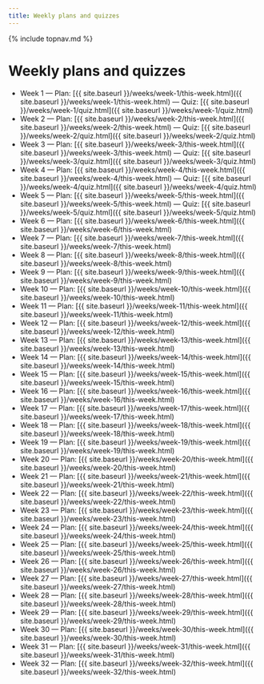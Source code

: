 ```yaml
---
title: Weekly plans and quizzes
---
```

{% include topnav.md %}

# Weekly plans and quizzes


- Week 1 — Plan: [{{ site.baseurl }}/weeks/week-1/this-week.html]({{ site.baseurl }}/weeks/week-1/this-week.html) — Quiz: [{{ site.baseurl }}/weeks/week-1/quiz.html]({{ site.baseurl }}/weeks/week-1/quiz.html)
- Week 2 — Plan: [{{ site.baseurl }}/weeks/week-2/this-week.html]({{ site.baseurl }}/weeks/week-2/this-week.html) — Quiz: [{{ site.baseurl }}/weeks/week-2/quiz.html]({{ site.baseurl }}/weeks/week-2/quiz.html)
- Week 3 — Plan: [{{ site.baseurl }}/weeks/week-3/this-week.html]({{ site.baseurl }}/weeks/week-3/this-week.html) — Quiz: [{{ site.baseurl }}/weeks/week-3/quiz.html]({{ site.baseurl }}/weeks/week-3/quiz.html)
- Week 4 — Plan: [{{ site.baseurl }}/weeks/week-4/this-week.html]({{ site.baseurl }}/weeks/week-4/this-week.html) — Quiz: [{{ site.baseurl }}/weeks/week-4/quiz.html]({{ site.baseurl }}/weeks/week-4/quiz.html)
- Week 5 — Plan: [{{ site.baseurl }}/weeks/week-5/this-week.html]({{ site.baseurl }}/weeks/week-5/this-week.html) — Quiz: [{{ site.baseurl }}/weeks/week-5/quiz.html]({{ site.baseurl }}/weeks/week-5/quiz.html) 
- Week 6 — Plan: [{{ site.baseurl }}/weeks/week-6/this-week.html]({{ site.baseurl }}/weeks/week-6/this-week.html)  
- Week 7 — Plan: [{{ site.baseurl }}/weeks/week-7/this-week.html]({{ site.baseurl }}/weeks/week-7/this-week.html)  
- Week 8 — Plan: [{{ site.baseurl }}/weeks/week-8/this-week.html]({{ site.baseurl }}/weeks/week-8/this-week.html)  
- Week 9 — Plan: [{{ site.baseurl }}/weeks/week-9/this-week.html]({{ site.baseurl }}/weeks/week-9/this-week.html)  
- Week 10 — Plan: [{{ site.baseurl }}/weeks/week-10/this-week.html]({{ site.baseurl }}/weeks/week-10/this-week.html)  
- Week 11 — Plan: [{{ site.baseurl }}/weeks/week-11/this-week.html]({{ site.baseurl }}/weeks/week-11/this-week.html)  
- Week 12 — Plan: [{{ site.baseurl }}/weeks/week-12/this-week.html]({{ site.baseurl }}/weeks/week-12/this-week.html)  
- Week 13 — Plan: [{{ site.baseurl }}/weeks/week-13/this-week.html]({{ site.baseurl }}/weeks/week-13/this-week.html)  
- Week 14 — Plan: [{{ site.baseurl }}/weeks/week-14/this-week.html]({{ site.baseurl }}/weeks/week-14/this-week.html)  
- Week 15 — Plan: [{{ site.baseurl }}/weeks/week-15/this-week.html]({{ site.baseurl }}/weeks/week-15/this-week.html)  
- Week 16 — Plan: [{{ site.baseurl }}/weeks/week-16/this-week.html]({{ site.baseurl }}/weeks/week-16/this-week.html)  
- Week 17 — Plan: [{{ site.baseurl }}/weeks/week-17/this-week.html]({{ site.baseurl }}/weeks/week-17/this-week.html)  
- Week 18 — Plan: [{{ site.baseurl }}/weeks/week-18/this-week.html]({{ site.baseurl }}/weeks/week-18/this-week.html)  
- Week 19 — Plan: [{{ site.baseurl }}/weeks/week-19/this-week.html]({{ site.baseurl }}/weeks/week-19/this-week.html)  
- Week 20 — Plan: [{{ site.baseurl }}/weeks/week-20/this-week.html]({{ site.baseurl }}/weeks/week-20/this-week.html)  
- Week 21 — Plan: [{{ site.baseurl }}/weeks/week-21/this-week.html]({{ site.baseurl }}/weeks/week-21/this-week.html)  
- Week 22 — Plan: [{{ site.baseurl }}/weeks/week-22/this-week.html]({{ site.baseurl }}/weeks/week-22/this-week.html)  
- Week 23 — Plan: [{{ site.baseurl }}/weeks/week-23/this-week.html]({{ site.baseurl }}/weeks/week-23/this-week.html)  
- Week 24 — Plan: [{{ site.baseurl }}/weeks/week-24/this-week.html]({{ site.baseurl }}/weeks/week-24/this-week.html)  
- Week 25 — Plan: [{{ site.baseurl }}/weeks/week-25/this-week.html]({{ site.baseurl }}/weeks/week-25/this-week.html)  
- Week 26 — Plan: [{{ site.baseurl }}/weeks/week-26/this-week.html]({{ site.baseurl }}/weeks/week-26/this-week.html)  
- Week 27 — Plan: [{{ site.baseurl }}/weeks/week-27/this-week.html]({{ site.baseurl }}/weeks/week-27/this-week.html)  
- Week 28 — Plan: [{{ site.baseurl }}/weeks/week-28/this-week.html]({{ site.baseurl }}/weeks/week-28/this-week.html)  
- Week 29 — Plan: [{{ site.baseurl }}/weeks/week-29/this-week.html]({{ site.baseurl }}/weeks/week-29/this-week.html)  
- Week 30 — Plan: [{{ site.baseurl }}/weeks/week-30/this-week.html]({{ site.baseurl }}/weeks/week-30/this-week.html)  
- Week 31 — Plan: [{{ site.baseurl }}/weeks/week-31/this-week.html]({{ site.baseurl }}/weeks/week-31/this-week.html)  
- Week 32 — Plan: [{{ site.baseurl }}/weeks/week-32/this-week.html]({{ site.baseurl }}/weeks/week-32/this-week.html)  
